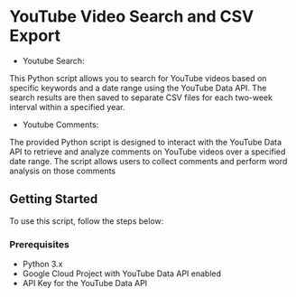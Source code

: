 # YouTube Video Search and CSV Export

- Youtube Search:
  
This Python script allows you to search for YouTube videos based on specific keywords and a date range using the YouTube Data API. The search results are then saved to separate CSV files for each two-week interval within a specified year.

- Youtube Comments:
  
The provided Python script is designed to interact with the YouTube Data API to retrieve and analyze comments on YouTube videos over a specified date range. The script allows users to collect comments and perform word analysis on those comments

## Getting Started

To use this script, follow the steps below:

### Prerequisites

- Python 3.x
- Google Cloud Project with YouTube Data API enabled
- API Key for the YouTube Data API
